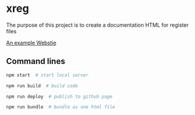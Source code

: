 # xreg 

The purpose of this project is to create a documentation HTML for register files

[An example Webstie](https://github.com/fgs76100/RegisterDashboard)


## Command lines
```bash
npm start  # start local server

npm run build  # build code

npm run deploy  # publish to github page

npm run bundle  # bundle as one html file
```